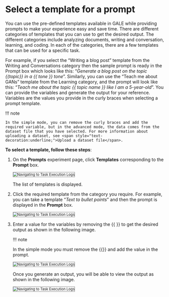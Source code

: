 # **Select a template for a prompt**

You can use the pre-defined templates available in GALE while providing prompts to make your experience easy and save time. There are different categories of templates that you can use to get the desired output. The different categories include analyzing documents, writing and conversation, learning, and coding. In each of the categories, there are a few templates that can be used for a specific task. 

For example, if you select the “Writing a blog post” template from the Writing and Conversations category then the sample prompt is ready in the Prompt box which looks like this: “_Generate a blog post on the topic {{topic}} in a {{ tone }} tone_”. Similarly, you can use the “Teach me about GANs” template from the Learning category, and the prompt will look like this: “_Teach me about the topic {{ topic name }} like I am a 5-year-old_”. You can provide the variables and generate the output for your reference. Variables are the values you provide in the curly braces when selecting a prompt template.

!!! note

    In the simple mode, you can remove the curly braces and add the required variable, but in the advanced mode, the data comes from the dataset file that you have selected. For more information about uploading a dataset, see <span style="text-decoration:underline;">Upload a dataset file</span>.


**To select a template, follow these steps**:


1. On the **Prompts** experiment page, click **Templates** corresponding to the **Prompt** box.

    <img src="../images/navigating-to-task-execution-logs.png" alt="Navigating to Task Execution Logs" title="Navigating to Task Execution Logs" style="border: 1px solid gray; zoom:80%;">

    
    The list of templates is displayed.

1. Click the required template from the category you require. For example, you can take a template “_Text to bullet points_” and then the prompt is displayed in the **Prompt** box.

    <img src="../images/navigating-to-task-execution-logs.png" alt="Navigating to Task Execution Logs" title="Navigating to Task Execution Logs" style="border: 1px solid gray; zoom:80%;">

    
2. Enter a value for the variables by removing the {{ }} to get the desired output as shown in the following image.

    !!! note

    In the simple mode you must remove the {{}} and add the value in the prompt.


    <img src="../images/navigating-to-task-execution-logs.png" alt="Navigating to Task Execution Logs" title="Navigating to Task Execution Logs" style="border: 1px solid gray; zoom:80%;">

    Once you generate an output, you will be able to view the output as shown in the following image.

    <img src="../images/navigating-to-task-execution-logs.png" alt="Navigating to Task Execution Logs" title="Navigating to Task Execution Logs" style="border: 1px solid gray; zoom:80%;">
